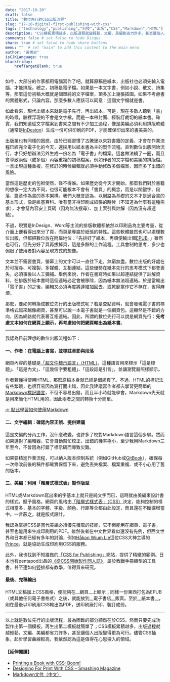 ```yaml
---
date: "2017-10-20"
draft: false
title: "數位先行的CSS出版流程"
slug: "17-10-digital-first-publishing-with-css"
tags: ["technology","publishing","科技","出版","CSS","Markdown","HTML"]
description: "CSS模板累積越多，出版過程就越輕鬆，文編、美編都省力許多，甚至讓個人出版變得更為可行。儘管CSS抽象，起步學習曲線較高，我依然認為這是值得花心思投入的領域。"
comments: false # set false to hide Disqus
share: true # set false to hide share buttons
menu: ""  # set "main" to add this content to the main menu
author: "黃樵志"
isCJKLanguage: true
blackfriday:
    hrefTargetBlank: true
---
```


如今，大部分的作家都用電腦寫作了吧。就算原稿是紙本，出版社也必須先輸入電腦，才能排版。總之，初稿是電子檔。如果是一本文字書，例如小說、散文、詩集等，那麼這份初稿大概就是個單純的文字檔案，頂多加上幾張插圖。如果不考慮書的實體形式，只論內容，那麼多數人應該可以同意：這個文字檔就是書。

<!--more-->

如此看來，現代出版本來就是電子先行，再出紙本。可是，現在多數人聽到「書」的時候，腦裡浮現的不會是文字檔，而是一本帶封面、經裝訂裁切的紙本書。確實，我們知道從文字檔案到書架之間有不少加工過程，像是美編必須利用排版軟體（通常是[InDesign](https://en.wikipedia.org/wiki/Adobe_InDesign)）生成一份可供印刷的PDF，才能確保印出來的書美美的。

出版業也有同樣的困惑，由於已經習慣了古騰堡以來對書籍的定義，才會在作業流程已經完全電子化的今天，還採用以紙本書為主的製作流程。直到數位出版開始流行，才只好想辦法另外生成一份名為「電子書」的檔案。這套做法繞了一圈，而且會導致兩個（或多個）內容重複的初稿檔案，例如作者的文字檔和美編的排版檔。一旦出現這種重複，在修訂的時候編輯就必須手動修改多個檔案，因而多了出錯的風險。

當然這是歷史的包袱使然，怪不得誰。如果歷史從今天才開始，那麼我們對於書籍的想像一定大為不同，也很可能根本不會有「書頁」的概念，而是以關鍵字、段落、篇章作為書的基本架構。我們大概會認為，以網路為基礎的文本才是適合書的基本形式，像是維基百科。唯有當非得印刷成紙張的時候（不知道為什麼有這種需求），才會幫內容安上頁碼（因為無法搜尋）、加上索引與註解（因為沒有超連結）。 

不過，現實是InDesign、Word等主流的排版軟體都依然以印刷品為主要考量，從介面上便看得出來分了頁，而頁是專屬於紙張的特性。這些軟體雖然也可以處理數位出版，但都把數位放在附屬地位：「先排好了紙本，再順便輸出個[EPUB](https://en.wikipedia.org/wiki/EPUB)。」雖然也可行，但先分好了頁再拔掉頁，這是多餘的工作流程。工具會制約思考，多少也侷限了使用者對內容呈現方式的想像。

文本並不需要書頁，螢幕上的文字可以一直往下走，無窮無盡。數位出版的好處在於可搜尋、可複製、多媒體、互相連結，這些優勢在紙本先行的思考模式下都會喪失，必須事後以人工彌補。舉例來說，作者在書寫時如果以超連結提供了註解資料，在排版於紙本書時這個連結必定會被移除，因為紙本無法超連結。於是當輸出「電子書」的之後，編輯又必須再度將連結加回去，或乾脆當作它不存在，省得麻煩。

那麼，要如何轉換成數位先行的出版模式呢？若是查點資料，就會發現電子書的標準格式越來越像網頁，甚至可以說一本電子書就是一個網頁包。這顯然是不錯的方向，因為網路就代表著互相連結。因此，所謂的數位先行可以說是網頁先行：__先考慮文本如何在網頁上顯示，再考慮如何把網頁輸出為紙本書__。

---

我認為目前理想的數位出版流程如下：

#### 一、作者：在電腦上書寫，並標註章節與段落

網頁內容的基礎是[「超文件標示語言」（HTML）](https://zh.wikipedia.org/zh-tw/HTML)，這種語言用來標示「這是標題」、「這是內文」、「這幾個字要粗體」、「這段話是引言」，並讓瀏覽器照樣顯示。

作者若懂得使用HTML，那麼原稿本身就已經是個網頁了。不過，HTML的標記法有些繁瑣，也很容易因為漏打而出錯，因此我建議寫作者都去學習更簡單的[Markdown標記語言](https://zh.wikipedia.org/zh-tw/Markdown)，不但不容易出錯，而且半小時就能學會。Markdown先天就是用來簡化HTML用的，因此兩者之間的轉換十分簡單。

[☞ 點此學習如何使用Markdown](https://wastemobile.gitbooks.io/gitbook-chinese/content/format/markdown.html)

#### 二、文字編輯：確認內容正誤、提供建議

這是文編的分內工作，沒什麼改變，也許多了校對Markdown語言這個步驟。然而如果選對了編輯器，它會自動幫忙校正，出錯的機率極小，至少我用Markdown三年至今，不曾因為打錯了標示碼而導致災難。

如果要精進作業流程，可以納入版本控制系統（例如GitHub或[GitBook](http://www.codedata.com.tw/social-coding/gitbook-self-publishing)），確保每一次修改前後的稿件都確實保留下來，避免丟失檔案、檔案重複、或不小心用了舊的版本。

#### 三、美編：利用「階層式樣式表」製作版型

HTML或Markdown寫出來的字基本上就只是純文字而已，這時就由美編來設計書的樣式，賦予風格。網頁的風格由[「階層式樣式表」（CSS）](https://zh.wikipedia.org/zh-tw/层叠样式表)決定，能夠控制的樣式相當多，基本的字體、字級、顏色、行距等全都由此設定，而且還在不斷擴增當中。一言蔽之，就是版式設計。

我認為掌握CSS是當代美編必須優先獲取的技能，它不但能用在網頁、電子書，甚至也能用來生成印刷用的PDF。雖然後者在中文世界看似還沒有先例，但西文世界和日本都已經有多年的討論，例如[Håkon Wium Lie](https://en.wikipedia.org/wiki/Håkon_Wium_Lie)這位CSS大神主導的[Prince](https://www.princexml.com)，就是協助生成印刷用CSS的服務。

此外，我也找到不知誰做的[「CSS for Publishing」](http://css4.pub/)網站，提供了精緻的範例。日本也有pentapod出品的[《從CSS開始製作同人誌》](https://pentapod.github.io/c92/)，屬於教戰手冊類型的工具書，甚至連如何竪排都有教學，值得買來研究。

#### 最後、完稿輸出

HTML文稿加上CSS風格，便能夠在__網頁__上顯示；同樣一份東西打包為EPUB（或其他任何電子書格式）之後，就能放到__電子書店__販賣。至於__紙本書__，則在最後以印刷用CSS輸出為PDF，送印刷廠打印、裝訂成冊。

---

以上就是數位先行的出版流程，最為困難的部分顯然在於CSS。然而只要先成功製作出第一個模板，再生出第二模板就簡單了；CSS模板累積越多，出版過程就越輕鬆，文編、美編都省力許多，甚至讓個人出版變得更為可行。儘管CSS抽象，起步學習曲線較高，我依然認為這是值得花心思投入的領域。

#### 【延伸閱讀】

* [Printing a Book with CSS: Boom!](https://alistapart.com/article/boom)
* [Designing For Print With CSS – Smashing Magazine](https://www.smashingmagazine.com/2015/01/designing-for-print-with-css/)
* [Markdown文件（中文）](http://markdown.tw/)